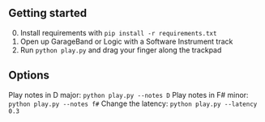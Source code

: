 
## Getting started

0. Install requirements with `pip install -r requirements.txt`
1. Open up GarageBand or Logic with a Software Instrument track
2. Run `python play.py` and drag your finger along the trackpad

## Options

Play notes in D major: `python play.py --notes D`
Play notes in F# minor: `python play.py --notes f#`
Change the latency: `python play.py --latency 0.3`

